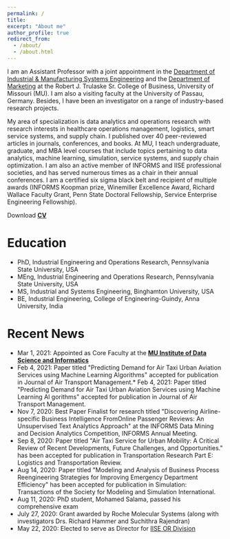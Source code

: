 ```yaml
---
permalink: /
title: 
excerpt: "About me"
author_profile: true
redirect_from: 
  - /about/
  - /about.html
---
```


I am an Assistant Professor with a joint appointment in the [Department of Industrial & Manufacturing Systems Engineering](https://engineering.missouri.edu/academics/imse/) and the [Department of Marketing](https://business.missouri.edu/departments-faculty/marketing-department) at the Robert J. Trulaske Sr. College of Business, University of Missouri (MU). I am also a visiting faculty at the University of Passau, Germany. Besides, I have been an investigator on a range of industry-based research projects.

My area of specialization is data analytics and operations research with research interests in healthcare operations management, logistics, smart service systems, and supply chain.  I published over 40 peer-reviewed articles in journals, conferences, and books. At MU,  I teach undergraduate, graduate, and MBA level courses that include topics pertaining to data analytics, machine learning, simulation, service systems, and supply chain optimization. I am also an active member of INFORMS and IISE professional societies, and has served numerous times as a chair in their annual conferences. I am a certified six sigma black belt and recipient of multiple awards (INFORMS Koopman prize, Winemiller Excellence Award, Richard Wallace Faculty Grant, Penn State Doctoral Fellowship, Service Enterprise Engineering Fellowship).

Download [**CV**](https://missouri.box.com/s/1lzp704lcspbigwplzyuwrkgm6d3fx2h) 

Education
======
* PhD, Industrial Engineering and Operations Research, Pennsylvania State University, USA
* MEng, Industrial Engineering and Operations Research, Pennsylvania State University, USA
* MS, Industrial and Systems Engineering, Binghamton University, USA
* BE, Industrial Engineering, College of Engineering-Guindy, Anna University, India


Recent News
======
* Mar 1, 2021: Appointed as Core Faculty at the [**MU Institute of Data Science and Informatics**](https://muidsi.missouri.edu/person/sharan-srinivas/)
* Feb 4, 2021: Paper titled "Predicting Demand for Air Taxi Urban Aviation Services using Machine Learning Algorithms" accepted for publication in Journal of Air Transport Management.* Feb 4, 2021: Paper titled "Predicting Demand for Air Taxi Urban Aviation Services using Machine Learning Al
gorithms" accepted for publication in Journal of Air Transport Management.
* Nov 7, 2020: Best Paper Finalist for research titled "Discovering  Airline-specific  Business  Intelligence  FromOnline  Passenger Reviews:  An  Unsupervised  Text  Analytics  Approach" at the INFORMS Data Mining and Decision Analytics Competition, INFORMS Annual Meeting.
* Sep 8, 2020: Paper titled "Air Taxi Service for Urban Mobility: A Critical Review of Recent Developments, Future Challenges, and Opportunities." has been accepted for publication in Transportation Research Part E: Logistics and Transportation Review.
* Aug 14, 2020: Paper titled "Modeling and Analysis of Business Process Reengineering Strategies for Improving Emergency Department Efficiency" has been accepted for publication in Simulation: Transactions of the Society for Modeling and Simulation International.
* Aug 11, 2020: PhD student, Mohamed Salama, passed his comprehensive exam
* July 27, 2020: Grant awarded by Roche Molecular Systems (along with investigators Drs. Richard Hammer and Suchithra Rajendran)
* May 22, 2020: Elected to serve as Director for [IISE OR Division](https://www.iise.org/Details.aspx?id=1132#or)
